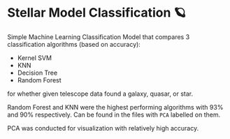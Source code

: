 # Stellar Model Classification 🪐

Simple Machine Learning Classification Model that compares 
3 classification algorithms (based on accuracy):
 - Kernel SVM 
 - KNN 
 - Decision Tree
 - Random Forest

for whether given telescope data found a galaxy, quasar, or star. 

Random Forest and KNN were the highest performing algorithms with 93% and 90% respectively. Can be found in the files with `PCA` labelled on them.

PCA was conducted for visualization with relatively high accuracy. 
